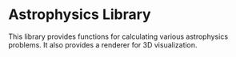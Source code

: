 # Astrophysics Library

This library provides functions for calculating various astrophysics problems. It also provides a renderer for 3D visualization.
